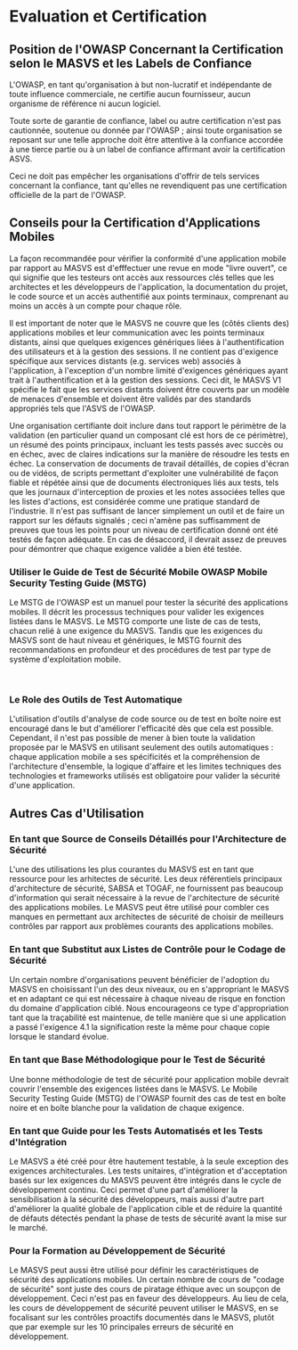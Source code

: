 # Evaluation et Certification

## Position de l'OWASP Concernant la Certification selon le MASVS et les Labels de Confiance

L'OWASP, en tant qu'organisation à but non-lucratif et indépendante de toute influence commerciale, ne certifie aucun fournisseur, aucun organisme de référence ni aucun logiciel.

Toute sorte de garantie de confiance, label ou autre certification n'est pas cautionnée, soutenue ou donnée par l'OWASP ; ainsi toute organisation se reposant sur une telle approche doit être attentive à la confiance accordée à une tierce partie ou à un label de confiance affirmant avoir la certification ASVS.

Ceci ne doit pas empêcher les organisations d'offrir de tels services concernant la confiance, tant qu'elles ne revendiquent pas une certification officielle de la part de l'OWASP.

## Conseils pour la Certification d'Applications Mobiles

La façon recommandée pour vérifier la conformité d'une application mobile par rapport au MASVS est d'efffectuer une revue en mode "livre ouvert", ce qui signifie que les testeurs ont accès aux ressources clés telles que les architectes et les développeurs de l'application, la documentation du projet, le code source et un accès authentifié aux points terminaux, comprenant au moins un accès à un compte pour chaque rôle.

Il est important de noter que le MASVS ne couvre que les (côtés clients des) applications mobiles et leur communication avec les points terminaux distants, ainsi que quelques exigences génériques liées à l'authentification des utilisateurs et à la gestion des sessions. Il ne contient pas d'exigence spécifique aux services distants (e.g. services web) associés à l'application, à l'exception d'un nombre limité d'exigences génériques ayant trait à l'authentification et à la gestion des sessions. Ceci dit, le MASVS V1 spécifie le fait que les services distants doivent être couverts par un modèle de menaces d'ensemble et doivent être validés par des standards appropriés tels que l'ASVS de l'OWASP.

Une organisation certifiante doit inclure dans tout rapport le périmètre de la validation (en particulier quand un composant clé est hors de ce périmètre), un résumé des points principaux, incluant les tests passés avec succès ou en échec, avec de claires indications sur la manière de résoudre les tests en échec. La conservation de documents de travail détaillés, de copies d'écran ou de vidéos, de scripts permettant d'exploiter une vulnérabilité de façon fiable et répétée ainsi que de documents électroniques liés aux tests, tels que les journaux d'interception de proxies et les notes associées telles que les listes d'actions, est considérée comme une pratique standard de l'industrie. Il n'est pas suffisant de lancer simplement un outil et de faire un rapport sur les défauts signalés ; ceci n'amène pas suffisamment de preuves que tous les points pour un niveau de certification donné ont été testés de façon adéquate. En cas de désaccord, il devrait assez de preuves pour démontrer que chaque exigence validée a bien été testée.

### Utiliser le Guide de Test de Sécurité Mobile OWASP Mobile Security Testing Guide (MSTG)

Le MSTG de l'OWASP est un manuel pour tester la sécurité des applications mobiles. Il décrit les processus techniques pour valider les exigences listées dans le MASVS. Le MSTG comporte une liste de cas de tests, chacun relié à une exigence du MASVS. Tandis que les exigences du MASVS sont de haut niveau et génériques, le MSTG fournit des recommandations en profondeur et des procédures de test par type de système d'exploitation mobile.

&nbsp;
&nbsp;

### Le Role des Outils de Test Automatique

L'utilisation d'outils d'analyse de code source ou de test en boîte noire est encouragé dans le but d'améliorer l'efficacité dès que cela est possible. Cependant, il n'est pas possible de mener à bien toute la validation proposée par le MASVS en utilisant seulement des outils automatiques : chaque application mobile a ses spécificités et la compréhension de l'architecture d'ensemble, la logique d'affaire et les limites techniques des technologies et frameworks utilisés est obligatoire pour valider la sécurité d'une application.

## Autres Cas d'Utilisation

### En tant que Source de Conseils Détaillés pour l'Architecture de Sécurité

L'une des utilisations les plus courantes du MASVS est en tant que ressource pour les arhitectes de sécurité. Les deux référentiels principaux d'architecture de sécurité, SABSA et TOGAF, ne fournissent pas beaucoup d'information qui serait nécessaire à la revue de l'architecture de sécurité des applications mobiles.  Le MASVS peut être utilisé pour combler ces manques en permettant aux architectes de sécurité de choisir de meilleurs contrôles par rapport aux problèmes courants des applications mobiles.

### En tant que Substitut aux Listes de Contrôle pour le Codage de Sécurité

Un certain nombre d'organisations peuvent bénéficier de l'adoption du MASVS en choisissant l'un des deux niveaux, ou en s'appropriant le MASVS et en adaptant ce qui est nécessaire à chaque niveau de risque en fonction du domaine d'application ciblé. Nous encourageons ce type d'appropriation tant que la traçabilité est maintenue, de telle manière que si une application a passé l'exigence 4.1 la signification reste la même pour chaque copie lorsque le standard évolue.

### En tant que Base Méthodologique pour le Test de Sécurité

Une bonne méthodologie de test de sécurité pour application mobile devrait couvrir l'ensemble des exigences listées dans le MASVS. Le Mobile Security Testing Guide (MSTG) de l'OWASP fournit des cas de test en boîte noire et en boîte blanche pour la validation de chaque exigence.

### En tant que Guide pour les Tests Automatisés et les Tests d'Intégration

Le MASVS a été créé pour être hautement testable, à la seule exception des exigences architecturales. Les tests unitaires, d'intégration et d'acceptation basés sur lex exigences du MASVS peuvent être intégrés dans le cycle de développement continu. Ceci permet d'une part d'améliorer la sensibilisation à la sécurité des développeurs, mais aussi d'autre part d'améliorer la qualité globale de l'application cible et de réduire la quantité de défauts détectés pendant la phase de tests de sécurité avant la mise sur le marché.

### Pour la Formation au Développement de Sécurité

Le MASVS peut aussi être utilisé pour définir les caractéristiques de sécurité des applications mobiles. Un certain nombre de cours de "codage de sécurité" sont juste des cours de piratage éthique avec un soupçon de développement. Ceci n'est pas en faveur des développeurs. Au lieu de cela, les cours de développement de sécurité peuvent utiliser le MASVS, en se focalisant sur les contrôles proactifs documentés dans le MASVS, plutôt que par exemple sur les 10 principales erreurs de sécurité en développement.
